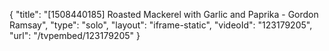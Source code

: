 {
    "title": "[1508440185] Roasted Mackerel with Garlic and Paprika - Gordon Ramsay",
    "type": "solo",
    "layout": "iframe-static",
    "videoId": "123179205",
    "url": "\/tvpembed\/123179205"
}